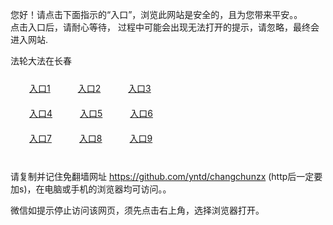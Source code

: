 您好！请点击下面指示的“入口”，浏览此网站是安全的，且为您带来平安。。 <br/>
点击入口后，请耐心等待， 过程中可能会出现无法打开的提示，请忽略，最终会进入网站. </br>

法轮大法在长春<br/>
<div style="padding:10px"><a style="margin:20px" target="_blank" href="https://d39p9ws4detknd.cloudfront.net/2Qpsp?jmcjyrb" id="ccLink1" rel="nofollow">入口1</a> <a target="_blank" style="margin:20px" href="https://d2iryy7c7du2e3.cloudfront.net/2Qpsp?jgkduwm" id="ccLink2" rel="nofollow">入口2</a> <a style="margin:20px" target="_blank" href="https://d27pkr3z4xhewp.cloudfront.net/2Qpsp?hoyob" id="ccLink3" rel="nofollow">入口3</a></div>

<div style="padding:10px" ><a style="margin:20px" target="_blank" href="https://d39p9ws4detknd.cloudfront.net/2Qpsp?jmcjyrb" id="ccLink4" rel="nofollow">入口4</a> <a style="margin:20px" href="https://d2iryy7c7du2e3.cloudfront.net/2Qpsp?jgkduwm" target="_blank" id="ccLink5" rel="nofollow">入口5</a> <a style="margin:20px" href="https://d27pkr3z4xhewp.cloudfront.net/2Qpsp?hoyob" target="_blank" id="ccLink6" rel="nofollow">入口6</a></div>

<div style="padding:10px"><a style="margin:20px" target="_blank" href="https://d39p9ws4detknd.cloudfront.net/2Qpsp?jmcjyrb" id="ccLink7" rel="nofollow">入口7</a> <a style="margin:20px" href="https://d2iryy7c7du2e3.cloudfront.net/2Qpsp?jgkduwm" target="_blank" id="ccLink8" rel="nofollow">入口8</a> <a style="margin:20px" target="_blank" href="https://d27pkr3z4xhewp.cloudfront.net/2Qpsp?hoyob" id="ccLink9" rel="nofollow">入口9</a></div>

<br/>



请复制并记住免翻墙网址 https://github.com/yntd/changchunzx (http后一定要加s)，在电脑或手机的浏览器均可访问。。<br/>

微信如提示停止访问该网页，须先点击右上角，选择浏览器打开。
